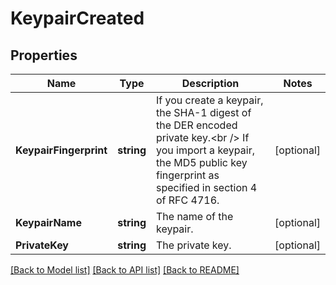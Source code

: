 # KeypairCreated

## Properties

Name | Type | Description | Notes
------------ | ------------- | ------------- | -------------
**KeypairFingerprint** | **string** | If you create a keypair, the SHA-1 digest of the DER encoded private key.&lt;br /&gt; If you import a keypair, the MD5 public key fingerprint as specified in section 4 of RFC 4716. | [optional] 
**KeypairName** | **string** | The name of the keypair. | [optional] 
**PrivateKey** | **string** | The private key. | [optional] 

[[Back to Model list]](../README.md#documentation-for-models) [[Back to API list]](../README.md#documentation-for-api-endpoints) [[Back to README]](../README.md)


